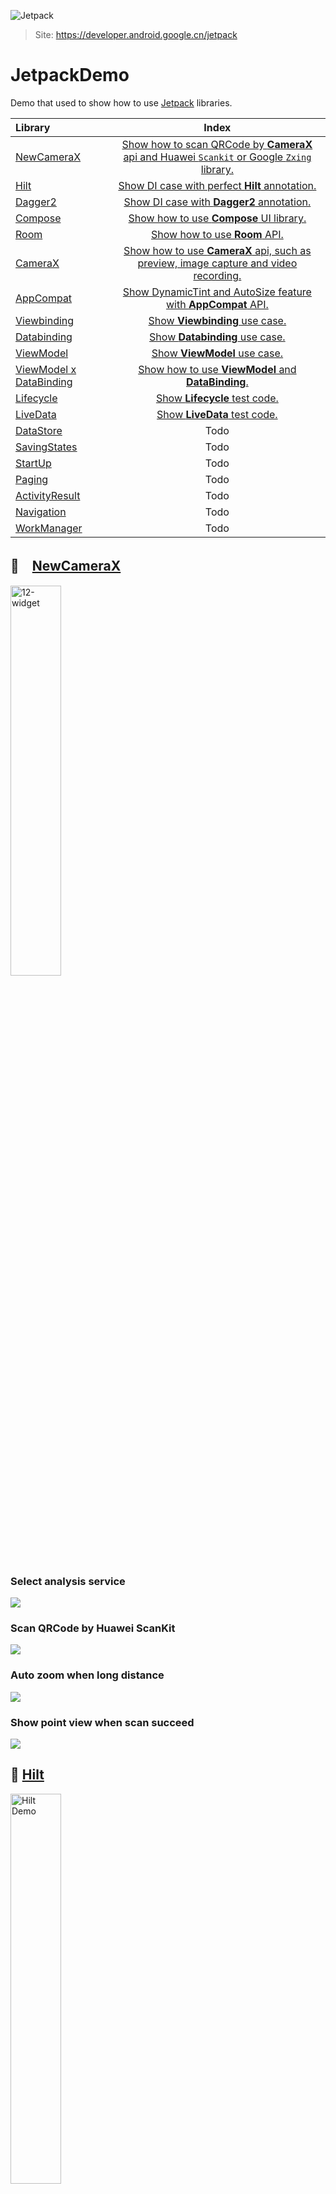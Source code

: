 ![Jetpack](https://ftp.bmp.ovh/imgs/2021/03/96727cce03a1f57f.jpg)
> Site: <https://developer.android.google.cn/jetpack>

# JetpackDemo
Demo that used to show how to use [Jetpack](https://developer.android.google.cn/jetpack?hl=zh-cn) libraries.

| Library       | Index |
| :--------- | :--: |
| [NewCameraX](https://developer.android.google.cn/training/camerax?hl=zh-cn)     |  [Show how to scan QRCode by **CameraX** api and Huawei `Scankit` or Google `Zxing` library.](https://github.com/ellisonchan/JetpackDemo/tree/main/app/src/main/java/com/ellison/jetpackdemo/cameraX/NewCameraXActivity.kt)  |
| [Hilt](https://developer.android.google.cn/training/dependency-injection/hilt-jetpack?hl=zh-cn)   | [Show DI case with perfect **Hilt** annotation.](https://github.com/ellisonchan/JetpackDemo/tree/main/app/src/main/java/com/ellison/jetpackdemo/hilt) |
| [Dagger2](https://github.com/google/dagger)     | [Show DI case with **Dagger2** annotation.](https://github.com/ellisonchan/Dagger2Demo) |
| [Compose](https://developer.android.com/jetpack/compose)     | [Show how to use **Compose** UI library.](https://github.com/ellisonchan/ComposeMovie) |
| [Room](https://developer.android.google.cn/training/data-storage/room?hl=zh-cn)     |  [Show how to use **Room** API.](https://github.com/ellisonchan/JetpackDemo/tree/main/app/src/main/java/com/ellison/jetpackdemo/room) |
| [CameraX](https://developer.android.google.cn/training/camerax?hl=zh-cn)     |  [Show how to use **CameraX** api, such as preview, image capture and video recording.](https://github.com/ellisonchan/JetpackDemo/tree/main/app/src/main/java/com/ellison/jetpackdemo/cameraX)  |
| [AppCompat](https://developer.android.google.cn/jetpack/androidx/releases/appcompat?hl=zh-cn)     |  [Show  DynamicTint and  AutoSize feature with **AppCompat** API.](https://github.com/ellisonchan/JetpackDemo/tree/main/app/src/main/java/com/ellison/jetpackdemo/appCompat)  |
| [Viewbinding](https://developer.android.google.cn/topic/libraries/view-binding?hl=zh-cn)   | [Show **Viewbinding** use case.](https://github.com/ellisonchan/JetpackDemo/tree/main/app/src/main/java/com/ellison/jetpackdemo/viewBinding) |
| [Databinding](https://developer.android.google.cn/topic/libraries/data-binding?hl=zh-cn)   | [Show **Databinding** use case.](https://github.com/ellisonchan/JetpackDemo/tree/main/app/src/main/java/com/ellison/jetpackdemo/databinding) |
| [ViewModel](https://developer.android.google.cn/topic/libraries/architecture/viewmodel)   | [Show **ViewModel** use case.](https://github.com/ellisonchan/JetpackDemo/tree/main/app/src/main/java/com/ellison/jetpackdemo/viewModel) |
| [ViewModel x DataBinding](https://developer.android.google.cn/topic/libraries/architecture/viewmodel)   | [Show how to use **ViewModel** and **DataBinding**.](https://github.com/ellisonchan/JetpackDemo/tree/main/app/src/main/java/com/ellison/jetpackdemo/viewModelBinding)  |
| [Lifecycle](https://developer.android.google.cn/topic/libraries/architecture/lifecycle?hl=zh-cn) |  [Show **Lifecycle** test code.](https://github.com/ellisonchan/JetpackDemo/tree/main/app/src/main/java/com/ellison/jetpackdemo/lifecycle)  |
| [LiveData](https://developer.android.google.cn/topic/libraries/architecture/livedata?hl=zh-cn)   |   [Show **LiveData** test code.](https://github.com/ellisonchan/JetpackDemo/tree/main/app/src/main/java/com/ellison/jetpackdemo/liveData)  |
| [DataStore](https://developer.android.google.cn/topic/libraries/architecture/datastore?hl=zh_cn)   | Todo  |
| [SavingStates](https://developer.android.google.cn/topic/libraries/architecture/saving-states?hl=zh-cn)   | Todo  |
| [StartUp](https://developer.android.google.cn/topic/libraries/app-startup?hl=zh_cn)   | Todo  |
| [Paging](https://developer.android.google.cn/topic/libraries/architecture/paging?hl=zh-cn)   | Todo  |
| [ActivityResult](https://developer.android.google.cn/reference/androidx/activity/result/ActivityResult?hl=zh-cn)   | Todo  |
| [Navigation](https://developer.android.google.cn/guide/navigation?hl=zh-cn)   | Todo  |
| [WorkManager](https://developer.android.google.cn/topic/libraries/architecture/workmanager/basics?hl=zh_cn)   | Todo  |

## :camera_flash:　[NewCameraX](https://github.com/ellisonchan/JetpackDemo/tree/main/app/src/main/java/com/ellison/jetpackdemo/cameraX/NewCameraXActivity.kt)
<img src="https://z3.ax1x.com/2021/06/27/RJNZaq.png" alt="12-widget" height="40%" width="40%"></div>

### Select analysis service
![](https://z3.ax1x.com/2021/06/27/RJNuGT.png)

### Scan QRCode by Huawei ScanKit
![](https://z3.ax1x.com/2021/06/27/RJNhQg.gif)

### Auto zoom when long distance
![](https://z3.ax1x.com/2021/06/27/RJUiY6.gif)

### Show point view when scan succeed
![](https://z3.ax1x.com/2021/06/27/RJUV6e.gif)

## :fork_and_knife: [Hilt](https://github.com/ellisonchan/JetpackDemo/tree/main/app/src/main/java/com/ellison/jetpackdemo/hilt)

<img src="https://p26-tt.byteimg.com/origin/pgc-image/581f7e2cf91b4199b0ed5f785b934809" alt="Hilt Demo" height="40%" width="40%">

## 🔪 [Dagger2](https://github.com/ellisonchan/Dagger2Demo)

<img src="https://img.imgdb.cn/item/606ae7b78322e6675c9b00fa.png" alt="Dagger2 Demo" height="40%" width="40%">

## :art:　[Compose](https://github.com/ellisonchan/ComposeMovie)

<img src="https://ftp.bmp.ovh/imgs/2021/03/b7a715cd82b9e431.png" alt="Compose Demo" height="40%" width="40%">

<img src="https://ftp.bmp.ovh/imgs/2021/03/fa80378f7871ea03.png" alt="Compose Demo" height="40%" width="40%">

## :house:　[Room](https://github.com/ellisonchan/JetpackDemo/tree/main/app/src/main/java/com/ellison/jetpackdemo/room)

<img src="https://ftp.bmp.ovh/imgs/2021/02/8e9b2d18e2dc1805.png" alt="Room Demo" height="40%" width="40%">

## :camera_flash:　[CameraX](https://github.com/ellisonchan/JetpackDemo/tree/main/app/src/main/java/com/ellison/jetpackdemo/cameraX)

<img src="https://ftp.bmp.ovh/imgs/2021/01/d3ea7d4deefb8243.jpg" alt="12-widget"></div>


## :wrench:　[AppCompat](https://github.com/ellisonchan/JetpackDemo/tree/main/app/src/main/java/com/ellison/jetpackdemo/appCompat)

<img src="https://ftp.bmp.ovh/imgs/2021/01/9456620bd549af63.png" alt="DynamicTint & AutoSize" height="40%" width="40%">

## :orange_book:　My blog
<https://blog.csdn.net/allisonchen>

## license
```
MIT License

Copyright (c) 2021 Ellison Chan

Permission is hereby granted, free of charge, to any person obtaining a copy
of this software and associated documentation files (the "Software"), to deal
in the Software without restriction, including without limitation the rights
to use, copy, modify, merge, publish, distribute, sublicense, and/or sell
copies of the Software, and to permit persons to whom the Software is
furnished to do so, subject to the following conditions:

The above copyright notice and this permission notice shall be included in all
copies or substantial portions of the Software.

THE SOFTWARE IS PROVIDED "AS IS", WITHOUT WARRANTY OF ANY KIND, EXPRESS OR
IMPLIED, INCLUDING BUT NOT LIMITED TO THE WARRANTIES OF MERCHANTABILITY,
FITNESS FOR A PARTICULAR PURPOSE AND NONINFRINGEMENT. IN NO EVENT SHALL THE
AUTHORS OR COPYRIGHT HOLDERS BE LIABLE FOR ANY CLAIM, DAMAGES OR OTHER
LIABILITY, WHETHER IN AN ACTION OF CONTRACT, TORT OR OTHERWISE, ARISING FROM,
OUT OF OR IN CONNECTION WITH THE SOFTWARE OR THE USE OR OTHER DEALINGS IN THE
SOFTWARE.
```